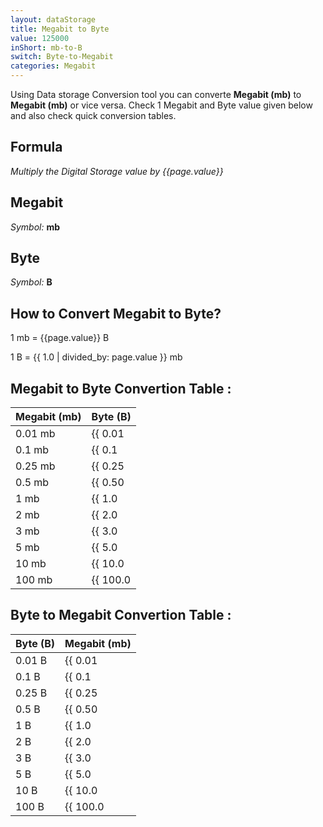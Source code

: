 ```yaml
---
layout: dataStorage
title: Megabit to Byte
value: 125000
inShort: mb-to-B
switch: Byte-to-Megabit
categories: Megabit
---
```


Using Data storage Conversion tool you can converte **Megabit (mb)** to **Megabit (mb)** or vice versa. Check 1 Megabit and Byte value given below and also check quick conversion tables.

## Formula
*Multiply the Digital Storage value by {{page.value}}*

## Megabit
*Symbol:* **mb**

## Byte
*Symbol:* **B**

## How to Convert Megabit to Byte?

1 mb = {{page.value}} B

1 B = {{ 1.0 | divided_by: page.value }} mb


## Megabit to Byte Convertion Table :

| Megabit (mb) | Byte (B) |
| ---- | ---- |
| 0.01 mb | {{ 0.01 | times: page.value | round: 12 }} B |
| 0.1 mb | {{ 0.1 | times: page.value | round: 12 }} B |
| 0.25 mb | {{ 0.25 | times: page.value | round: 12 }} B |
| 0.5 mb | {{ 0.50 | times: page.value | round: 12 }} B |
| 1 mb | {{ 1.0 | times: page.value | round: 12 }} B |
| 2 mb | {{ 2.0 | times: page.value | round: 12 }} B |
| 3 mb | {{ 3.0 | times: page.value | round: 12 }} B |
| 5 mb | {{ 5.0 | times: page.value | round: 12 }} B |
| 10 mb | {{ 10.0 | times: page.value | round: 12 }} B |
| 100 mb | {{ 100.0 | times: page.value | round: 12 }} B |

## Byte to Megabit Convertion Table :

| Byte (B) | Megabit (mb) |
| ---- | ---- |
| 0.01 B | {{ 0.01 | divided_by: page.value | round: 12 }} mb |
| 0.1 B | {{ 0.1 | divided_by: page.value | round: 12 }} mb |
| 0.25 B | {{ 0.25 | divided_by: page.value | round: 12 }} mb |
| 0.5 B | {{ 0.50 | divided_by: page.value | round: 12 }} mb |
| 1 B | {{ 1.0 | divided_by: page.value | round: 12 }} mb |
| 2 B | {{ 2.0 | divided_by: page.value | round: 12 }} mb |
| 3 B | {{ 3.0 | divided_by: page.value | round: 12 }} mb |
| 5 B | {{ 5.0 | divided_by: page.value | round: 12 }} mb |
| 10 B | {{ 10.0 | divided_by: page.value | round: 12 }} mb |
| 100 B | {{ 100.0 | divided_by: page.value | round: 12 }} mb |


<script>
document.getElementById('selectInput')[6].selected = true
document.getElementById('selectOutput')[1].selected = true
</script>
